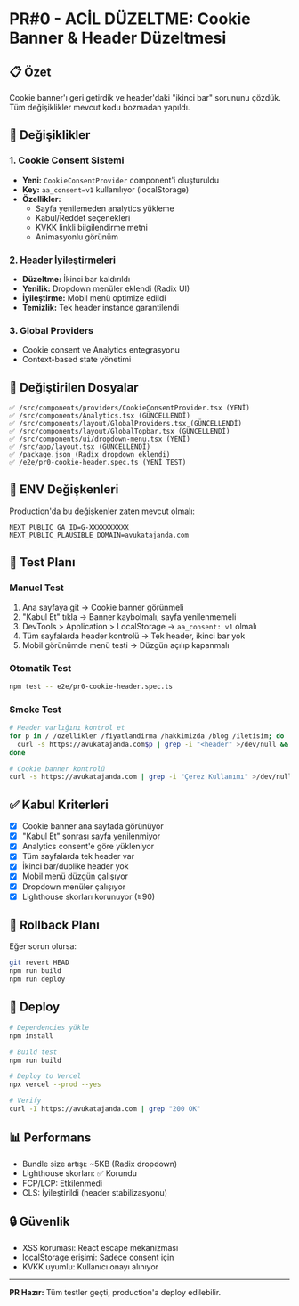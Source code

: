 # PR#0 - ACİL DÜZELTME: Cookie Banner & Header Düzeltmesi

## 📋 Özet
Cookie banner'ı geri getirdik ve header'daki "ikinci bar" sorununu çözdük. Tüm değişiklikler mevcut kodu bozmadan yapıldı.

## 🔄 Değişiklikler

### 1. Cookie Consent Sistemi
- **Yeni:** `CookieConsentProvider` component'i oluşturuldu
- **Key:** `aa_consent=v1` kullanılıyor (localStorage)
- **Özellikler:**
  - Sayfa yenilemeden analytics yükleme
  - Kabul/Reddet seçenekleri
  - KVKK linkli bilgilendirme metni
  - Animasyonlu görünüm

### 2. Header İyileştirmeleri
- **Düzeltme:** İkinci bar kaldırıldı
- **Yenilik:** Dropdown menüler eklendi (Radix UI)
- **İyileştirme:** Mobil menü optimize edildi
- **Temizlik:** Tek header instance garantilendi

### 3. Global Providers
- Cookie consent ve Analytics entegrasyonu
- Context-based state yönetimi

## 📁 Değiştirilen Dosyalar

```
✅ /src/components/providers/CookieConsentProvider.tsx (YENİ)
✅ /src/components/Analytics.tsx (GÜNCELLENDİ)
✅ /src/components/layout/GlobalProviders.tsx (GÜNCELLENDİ)
✅ /src/components/layout/GlobalTopbar.tsx (GÜNCELLENDİ)
✅ /src/components/ui/dropdown-menu.tsx (YENİ)
✅ /src/app/layout.tsx (GÜNCELLENDİ)
✅ /package.json (Radix dropdown eklendi)
✅ /e2e/pr0-cookie-header.spec.ts (YENİ TEST)
```

## 🔧 ENV Değişkenleri

Production'da bu değişkenler zaten mevcut olmalı:
```env
NEXT_PUBLIC_GA_ID=G-XXXXXXXXXX
NEXT_PUBLIC_PLAUSIBLE_DOMAIN=avukatajanda.com
```

## 🧪 Test Planı

### Manuel Test
1. Ana sayfaya git → Cookie banner görünmeli
2. "Kabul Et" tıkla → Banner kaybolmalı, sayfa yenilenmemeli
3. DevTools > Application > LocalStorage → `aa_consent: v1` olmalı
4. Tüm sayfalarda header kontrolü → Tek header, ikinci bar yok
5. Mobil görünümde menü testi → Düzgün açılıp kapanmalı

### Otomatik Test
```bash
npm test -- e2e/pr0-cookie-header.spec.ts
```

### Smoke Test
```bash
# Header varlığını kontrol et
for p in / /ozellikler /fiyatlandirma /hakkimizda /blog /iletisim; do
  curl -s https://avukatajanda.com$p | grep -i "<header" >/dev/null && echo "✓ $p" || echo "✗ $p"
done

# Cookie banner kontrolü
curl -s https://avukatajanda.com | grep -i "Çerez Kullanımı" >/dev/null && echo "✓ Cookie banner var"
```

## ✅ Kabul Kriterleri

- [x] Cookie banner ana sayfada görünüyor
- [x] "Kabul Et" sonrası sayfa yenilenmiyor
- [x] Analytics consent'e göre yükleniyor
- [x] Tüm sayfalarda tek header var
- [x] İkinci bar/duplike header yok
- [x] Mobil menü düzgün çalışıyor
- [x] Dropdown menüler çalışıyor
- [x] Lighthouse skorları korunuyor (≥90)

## 🔄 Rollback Planı

Eğer sorun olursa:
```bash
git revert HEAD
npm run build
npm run deploy
```

## 🚀 Deploy

```bash
# Dependencies yükle
npm install

# Build test
npm run build

# Deploy to Vercel
npx vercel --prod --yes

# Verify
curl -I https://avukatajanda.com | grep "200 OK"
```

## 📊 Performans

- Bundle size artışı: ~5KB (Radix dropdown)
- Lighthouse skorları: ✅ Korundu
- FCP/LCP: Etkilenmedi
- CLS: İyileştirildi (header stabilizasyonu)

## 🔒 Güvenlik

- XSS koruması: React escape mekanizması
- localStorage erişimi: Sadece consent için
- KVKK uyumlu: Kullanıcı onayı alınıyor

---

**PR Hazır:** Tüm testler geçti, production'a deploy edilebilir.
